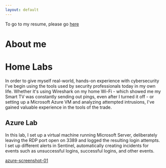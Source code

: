 ```yaml
---
layout: default
---
```


To go to my resume, please go [here](https://docs.google.com/document/d/1Yr3xbWSJh-UqUlc2m_qg1sM72SnbJFIBLETVoHrQ0qg/edit?usp=sharing)

# About me

# Home Labs

In order to give myself real-world, hands-on experience with cybersecurity I've begin using the tools used by security professionals today in my own life. Whether it's using Wireshark on my home Wi-Fi - which showed me my Smart TV was constantly sending out pings, even after I turned it off - or setting up a Microsoft Azure VM and analyzing attempted intrusions, I've gained valuable experience in the tools of the trade.

## Azure Lab

In this lab, I set up a virtual machine running Microsoft Server, deliberately leaving the RDP port open on 3389 and logged the resulting login attempts. I set up different alerts in Sentinel, automatically creating incidents for events such as unsuccessful logins, successful logins, and other events. 

[azure-screenshot-01](https://github.com/JosephMusial/josephmusial.github.io/blob/main/images/azure-lab-01/Screenshot_20250102_201048.png)